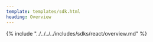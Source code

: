 ```yaml
---
template: templates/sdk.html
heading: Overview
---
```

{% include "../../../../includes/sdks/react/overview.md" %}

